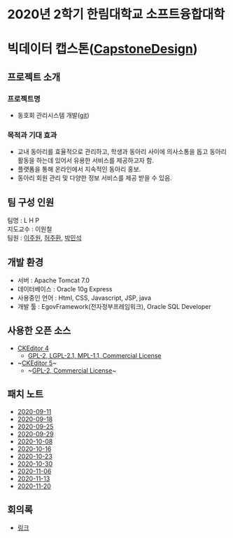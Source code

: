 # 2020년 2학기 한림대학교 소프트융합대학
# 빅데이터 캡스톤([CapstoneDesign]( https://github.com/lab-lwc/20202_CapstoneDesign ))  

  

## 프로젝트 소개
### 프로젝트명
  * 동호회 관리시스템 개발([git]( https://github.com/juwonlee-dev/hallym ))  
### 목적과 기대 효과
  * 교내 동아리를 효율적으로 관리하고, 학생과 동아리 사이에 의사소통을 돕고 동아리 활동을 하는데 있어서 유용한 서비스를 제공하고자 함.  
  * 플랫폼을 통해 온라인에서 지속적인 동아리 홍보.  
  * 동아리 회원 관리 및 다양한 정보 서비스를 제공 받을 수 있음.  
  
## 팀 구성 인원
팀명 :    L H P  
지도교수 : 이원철  
팀원 : [이주원]( https://github.com/juwonlee-dev ), [허주환]( https://github.com/juhwanHeo ), [박민석]( https://github.com/pms0905 )  
  
## 개발 환경
 * 서버 : Apache Tomcat 7.0  
 * 데이터베이스 : Oracle 10g Express  
 * 사용중인 언어 : Html, CSS, Javascript, JSP, java  
 * 개발 툴 : EgovFramework(전자정부프레임워크), Oracle SQL Developer  
 
## 사용한 오픈 소스
 * [CKEditor 4]( https://github.com/ckeditor/ )
   - [GPL-2, LGPL-2.1, MPL-1.1, Commercial License](https://github.com/ckeditor/ckeditor4)
 * ~[CKEditor 5]( https://github.com/ckeditor/ )~
   - ~[GPL-2, Commercial License](https://github.com/ckeditor/ckeditor5)~
   
## 패치 노트
 * [2020-09-11]( https://github.com/juwonlee-dev/hallym/blob/master/00%20%EA%B4%80%EB%A6%AC/changeLog/2020.09.11.md )  
 * [2020-09-18]( https://github.com/juwonlee-dev/hallym/blob/master/00%20%EA%B4%80%EB%A6%AC/changeLog/2020.09.18.md )
 * [2020-09-25]( https://github.com/juwonlee-dev/hallym/blob/master/00%20%EA%B4%80%EB%A6%AC/changeLog/2020.09.25.md )
 * [2020-09-29]( https://github.com/juwonlee-dev/hallym/blob/master/00%20%EA%B4%80%EB%A6%AC/changeLog/2020.09.29.md )
 * [2020-10-08]( https://github.com/juwonlee-dev/hallym/blob/master/00%20%EA%B4%80%EB%A6%AC/changeLog/2020.10.08.md )
 * [2020-10-16]( https://github.com/juwonlee-dev/hallym/blob/master/00%20%EA%B4%80%EB%A6%AC/changeLog/2020.10.16.md )
 * [2020-10-23]( https://github.com/juwonlee-dev/hallym/blob/master/00%20%EA%B4%80%EB%A6%AC/changeLog/2020.10.23.md )
 * [2020-10-30]( https://github.com/juwonlee-dev/hallym/blob/master/00%20%EA%B4%80%EB%A6%AC/changeLog/2020.10.30.md )
 * [2020-11-06]( https://github.com/juwonlee-dev/hallym/blob/master/00%20%EA%B4%80%EB%A6%AC/changeLog/2020.11.06.md )
 * [2020-11-13]( https://github.com/juwonlee-dev/hallym/blob/master/00%20%EA%B4%80%EB%A6%AC/changeLog/2020.11.13.md )
 * [2020-11-20]( https://github.com/juwonlee-dev/hallym/blob/master/00%20%EA%B4%80%EB%A6%AC/changeLog/2020.11.20.md )
## 회의록
* [링크]( https://github.com/juwonlee-dev/hallym/tree/master/00%20%EA%B4%80%EB%A6%AC/%ED%9A%8C%EC%9D%98%EB%A1%9D/ )  
